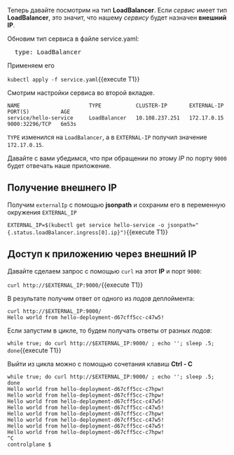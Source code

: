 Теперь давайте посмотрим на тип **LoadBalancer**. 
Если  *сервис* имеет тип **LoadBalancer**, это значит, что нашему *сервису* будет назначен **внешний IP**. 


Обновим тип сервиса в файле service.yaml: 

<pre class="file" data-filename="./service.yaml" data-target="insert" data-marker="  type: NodePort">
  type: LoadBalancer</pre>

Применяем его 

`kubectl apply -f service.yaml`{{execute T1}}

Смотрим настройки сервиса во второй вкладке. 

```
NAME                      TYPE           CLUSTER-IP       EXTERNAL-IP   PORT(S)          AGE
service/hello-service     LoadBalancer   10.108.237.251   172.17.0.15   9000:32296/TCP   6m53s
```

`TYPE` изменился на `LoadBalancer`, а в `EXTERNAL-IP`  получил значение `172.17.0.15`.

Давайте с вами убедимся, что при обращении по этому *IP* по порту `9000` будет отвечать наше приложение. 

## Получение внешнего IP

Получим `externalIp` с помощью **jsonpath** и сохраним его в переменную окружения `EXTERNAL_IP`

`EXTERNAL_IP=$(kubectl get service hello-service -o jsonpath="{.status.loadBalancer.ingress[0].ip}")`{{execute T1}}

## Доступ к приложению через внешний IP

Давайте сделаем запрос с помощью `curl` на этот **IP** и порт `9000`:

`curl http://$EXTERNAL_IP:9000/`{{execute T1}}

В результате получим ответ от одного из  *подов* деплоймента:

```
curl http://$EXTERNAL_IP:9000/
Hello world from hello-deployment-d67cff5cc-c47w5!
```

Если запустим в цикле, то будем получать ответы от разных *подов*:

`while true; do curl http://$EXTERNAL_IP:9000/ ; echo ''; sleep .5; done`{{execute T1}}

Выйти из цикла можно с помощью сочетания клавиш **Ctrl - C**

```
while true; do curl http://$EXTERNAL_IP:9000/ ; echo ''; sleep .5; done
Hello world from hello-deployment-d67cff5cc-c7hpw!
Hello world from hello-deployment-d67cff5cc-c7hpw!
Hello world from hello-deployment-d67cff5cc-c47w5!
Hello world from hello-deployment-d67cff5cc-c47w5!
Hello world from hello-deployment-d67cff5cc-c7hpw!
Hello world from hello-deployment-d67cff5cc-c47w5!
Hello world from hello-deployment-d67cff5cc-c47w5!
Hello world from hello-deployment-d67cff5cc-c7hpw!
^C
controlplane $
```


